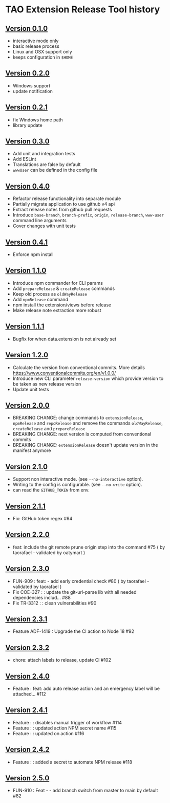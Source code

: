 # TAO Extension Release Tool history

## [Version 0.1.0](https://github.com/oat-sa/tao-extension-release/releases/tag/0.1.0)

 - interactive mode only
 - basic release process
 - Linux and OSX support only
 - keeps configuration in `$HOME`

## [Version 0.2.0](https://github.com/oat-sa/tao-extension-release/releases/tag/0.2.0)

 - Windows support
 - update notification

## [Version 0.2.1](https://github.com/oat-sa/tao-extension-release/releases/tag/0.2.1)

 - fix Windows home path
 - library update

## [Version 0.3.0](https://github.com/oat-sa/tao-extension-release/releases/tag/0.3.1)

 - Add unit and integration tests
 - Add ESLint
 - Translations are false by default
 - `wwwUser` can be defined in the config file

## [Version 0.4.0](https://github.com/oat-sa/tao-extension-release/releases/tag/0.4.0)

 - Refactor release functionality into separate module
 - Partially migrate application to use github v4 api
 - Extract release notes from github pull requests
 - Introduce `base-branch`, `branch-prefix`, `origin`, `release-branch`, `www-user` command line arguments
 - Cover changes with unit tests

## [Version 0.4.1](https://github.com/oat-sa/tao-extension-release/releases/tag/0.4.1)

 - Enforce npm install

## [Version 1.1.0](https://github.com/oat-sa/tao-extension-release/releases/tag/1.1.0)

 - Introduce npm commander for CLI params
 - Add `prepareRelease` & `createRelease` commands
 - Keep old process as `oldWayRelease`
 - Add `npmRelease` command
 - npm install the extension/views before release
 - Make release note extraction more robust

## [Version 1.1.1](https://github.com/oat-sa/tao-extension-release/releases/tag/1.1.1)

 - Bugfix for when data.extension is not already set

 ## [Version 1.2.0](https://github.com/oat-sa/tao-extension-release/releases/tag/1.2.0)

 - Calculate the version from conventional commits. More details https://www.conventionalcommits.org/en/v1.0.0/
 - Introduce new CLI parameter `release-version` which provide version to be taken as new release version
 - Update unit tests

## [Version 2.0.0](https://github.com/oat-sa/tao-extension-release/releases/tag/2.0.0)

 - BREAKING CHANGE: change commands to `extensionRelease`, `npmRelease` and `repoRelease` and remove the commands `oldWayRelease`, `createRelease` and `prepareRelease`
 - BREAKING CHANGE: next version is computed from conventional commits
 - BREAKING CHANGE: `extensionRelease` doesn't update version in the manifest anymore


## [Version 2.1.0](https://github.com/oat-sa/tao-extension-release/releases/tag/2.1.0)

 - Support non interactive mode. (see `--no-interactive` option).
 - Writing to the config is configurable. (see `--no-write` option).
 - can read the `GITHUB_TOKEN` from env.

## [Version 2.1.1](https://github.com/oat-sa/tao-extension-release/releases/tag/2.1.1)

 - Fix: GitHub token regex #64

## [Version 2.2.0](https://github.com/oat-sa/tao-extension-release/releases/tag/2.2.0)

 - feat: include the git remote prune origin step into the command #75 ( by taorafael - validated by oatymart )

## [Version 2.3.0](https://github.com/oat-sa/tao-extension-release/releases/tag/2.3.0)

 - FUN-909 : feat: - add early credential check #80 ( by taorafael - validated by taorafael )
 - Fix COE-327 : : update the git-url-parse lib with all needed dependencies includ… #88
 - Fix TR-3312 : : clean vulnerabilities #90

## [Version 2.3.1](https://github.com/oat-sa/tao-extension-release/releases/tag/2.3.1)

 - Feature ADF-1419 : Upgrade the CI action to Node 18 #92

## [Version 2.3.2](https://github.com/oat-sa/tao-extension-release/releases/tag/2.3.2)

 - chore: attach labels to release, update CI #102

## [Version 2.4.0](https://github.com/oat-sa/tao-extension-release/releases/tag/2.4.0)

 - Feature : feat: add auto release action and an emergency label will be attached… #112

## [Version 2.4.1](https://github.com/oat-sa/tao-extension-release/releases/tag/2.4.1)

 - Feature : : disables manual trigger of workflow #114
 - Feature : : updated action NPM secret name #115
 - Feature : : updated on action #116

## [Version 2.4.2](https://github.com/oat-sa/tao-extension-release/releases/tag/2.4.2)

 - Feature : : added a secret to automate NPM release #118

## [Version 2.5.0](https://github.com/oat-sa/tao-extension-release/releases/tag/2.5.0)

 - FUN-910 : Feat - - add branch switch from master to main by default #82
